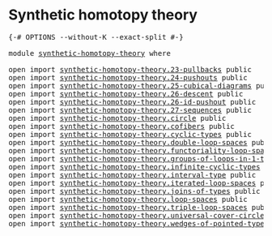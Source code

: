 # Synthetic homotopy theory

<pre class="Agda"><a id="38" class="Symbol">{-#</a> <a id="42" class="Keyword">OPTIONS</a> <a id="50" class="Pragma">--without-K</a> <a id="62" class="Pragma">--exact-split</a> <a id="76" class="Symbol">#-}</a>

<a id="81" class="Keyword">module</a> <a id="88" href="synthetic-homotopy-theory.html" class="Module">synthetic-homotopy-theory</a> <a id="114" class="Keyword">where</a>

<a id="121" class="Keyword">open</a> <a id="126" class="Keyword">import</a> <a id="133" href="synthetic-homotopy-theory.23-pullbacks.html" class="Module">synthetic-homotopy-theory.23-pullbacks</a> <a id="172" class="Keyword">public</a>
<a id="179" class="Keyword">open</a> <a id="184" class="Keyword">import</a> <a id="191" href="synthetic-homotopy-theory.24-pushouts.html" class="Module">synthetic-homotopy-theory.24-pushouts</a> <a id="229" class="Keyword">public</a>
<a id="236" class="Keyword">open</a> <a id="241" class="Keyword">import</a> <a id="248" href="synthetic-homotopy-theory.25-cubical-diagrams.html" class="Module">synthetic-homotopy-theory.25-cubical-diagrams</a> <a id="294" class="Keyword">public</a>
<a id="301" class="Keyword">open</a> <a id="306" class="Keyword">import</a> <a id="313" href="synthetic-homotopy-theory.26-descent.html" class="Module">synthetic-homotopy-theory.26-descent</a> <a id="350" class="Keyword">public</a>
<a id="357" class="Keyword">open</a> <a id="362" class="Keyword">import</a> <a id="369" href="synthetic-homotopy-theory.26-id-pushout.html" class="Module">synthetic-homotopy-theory.26-id-pushout</a> <a id="409" class="Keyword">public</a>
<a id="416" class="Keyword">open</a> <a id="421" class="Keyword">import</a> <a id="428" href="synthetic-homotopy-theory.27-sequences.html" class="Module">synthetic-homotopy-theory.27-sequences</a> <a id="467" class="Keyword">public</a>
<a id="474" class="Keyword">open</a> <a id="479" class="Keyword">import</a> <a id="486" href="synthetic-homotopy-theory.circle.html" class="Module">synthetic-homotopy-theory.circle</a> <a id="519" class="Keyword">public</a>
<a id="526" class="Keyword">open</a> <a id="531" class="Keyword">import</a> <a id="538" href="synthetic-homotopy-theory.cofibers.html" class="Module">synthetic-homotopy-theory.cofibers</a> <a id="573" class="Keyword">public</a>
<a id="580" class="Keyword">open</a> <a id="585" class="Keyword">import</a> <a id="592" href="synthetic-homotopy-theory.cyclic-types.html" class="Module">synthetic-homotopy-theory.cyclic-types</a> <a id="631" class="Keyword">public</a>
<a id="638" class="Keyword">open</a> <a id="643" class="Keyword">import</a> <a id="650" href="synthetic-homotopy-theory.double-loop-spaces.html" class="Module">synthetic-homotopy-theory.double-loop-spaces</a> <a id="695" class="Keyword">public</a>
<a id="702" class="Keyword">open</a> <a id="707" class="Keyword">import</a> <a id="714" href="synthetic-homotopy-theory.functoriality-loop-spaces.html" class="Module">synthetic-homotopy-theory.functoriality-loop-spaces</a> <a id="766" class="Keyword">public</a>
<a id="773" class="Keyword">open</a> <a id="778" class="Keyword">import</a> <a id="785" href="synthetic-homotopy-theory.groups-of-loops-in-1-types.html" class="Module">synthetic-homotopy-theory.groups-of-loops-in-1-types</a> <a id="838" class="Keyword">public</a>
<a id="845" class="Keyword">open</a> <a id="850" class="Keyword">import</a> <a id="857" href="synthetic-homotopy-theory.infinite-cyclic-types.html" class="Module">synthetic-homotopy-theory.infinite-cyclic-types</a> <a id="905" class="Keyword">public</a>
<a id="912" class="Keyword">open</a> <a id="917" class="Keyword">import</a> <a id="924" href="synthetic-homotopy-theory.interval-type.html" class="Module">synthetic-homotopy-theory.interval-type</a> <a id="964" class="Keyword">public</a>
<a id="971" class="Keyword">open</a> <a id="976" class="Keyword">import</a> <a id="983" href="synthetic-homotopy-theory.iterated-loop-spaces.html" class="Module">synthetic-homotopy-theory.iterated-loop-spaces</a> <a id="1030" class="Keyword">public</a>
<a id="1037" class="Keyword">open</a> <a id="1042" class="Keyword">import</a> <a id="1049" href="synthetic-homotopy-theory.joins-of-types.html" class="Module">synthetic-homotopy-theory.joins-of-types</a> <a id="1090" class="Keyword">public</a>
<a id="1097" class="Keyword">open</a> <a id="1102" class="Keyword">import</a> <a id="1109" href="synthetic-homotopy-theory.loop-spaces.html" class="Module">synthetic-homotopy-theory.loop-spaces</a> <a id="1147" class="Keyword">public</a>
<a id="1154" class="Keyword">open</a> <a id="1159" class="Keyword">import</a> <a id="1166" href="synthetic-homotopy-theory.triple-loop-spaces.html" class="Module">synthetic-homotopy-theory.triple-loop-spaces</a> <a id="1211" class="Keyword">public</a>
<a id="1218" class="Keyword">open</a> <a id="1223" class="Keyword">import</a> <a id="1230" href="synthetic-homotopy-theory.universal-cover-circle.html" class="Module">synthetic-homotopy-theory.universal-cover-circle</a> <a id="1279" class="Keyword">public</a>
<a id="1286" class="Keyword">open</a> <a id="1291" class="Keyword">import</a> <a id="1298" href="synthetic-homotopy-theory.wedges-of-pointed-types.html" class="Module">synthetic-homotopy-theory.wedges-of-pointed-types</a> <a id="1348" class="Keyword">public</a>
</pre>
